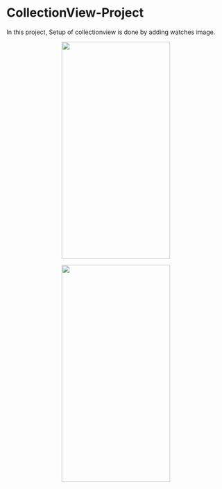 # CollectionView-Project

In this project, Setup of collectionview is done by adding watches image. 


<p align = "center">
 <img src="https://user-images.githubusercontent.com/88314161/130114754-6c24e422-bfb3-458b-ac67-55dff87a844f.png" width="250" height="500" />
 <p align = "center">
 <img src="https://user-images.githubusercontent.com/88314161/130114771-d09616d1-4f79-4abe-ad8b-132a82fb5133.png" width="250" height="500" />



